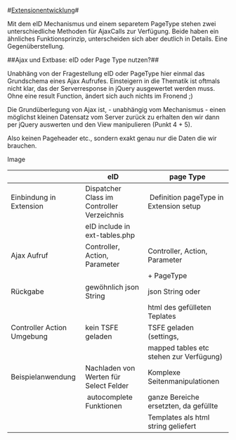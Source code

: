 #[Extensionentwicklung](0100%20Index.markdown)#

Mit dem eID Mechanismus und einem separetem PageType stehen zwei unterschiedliche Methoden für AjaxCalls zur Verfügung. 
Beide haben ein ähnliches Funktionsprinzip, unterscheiden sich aber deutlich in Details. Eine Gegenüberstellung.


##Ajax und Extbase: eID oder Page Type nutzen?##

Unabhäng von der Fragestellung eID oder PageType hier einmal das Grundschema eines Ajax Aufrufes. Einsteigern in die Thematik ist oftmals nicht klar, das der Serverresponse in jQuery ausgewertet werden muss. Ohne eine result Function, ändert sich auch nichts im Fronend ;)

Die Grundüberlegung von Ajax ist, - unabhängig vom Mechanismus - einen möglichst kleinen Datensatz vom Server zurück zu erhalten den wir dann per jQuery auswerten und den View manipulieren (Punkt 4 + 5).

Also keinen Pageheader etc., sondern exakt genau nur die Daten die wir brauchen.

Image

|      | eID | page Type |
|------|-----|-----------|
| Einbindung in Extension | Dispatcher Class im Controller Verzeichnis | Definition pageType in Extension setup |
|                         | eID include in ext-tables.php              |  |
| Ajax Aufruf             | Controller, Action, Parameter              | Controller, Action, Parameter |
|                         |                                            | + PageType                    |
| Rückgabe                | gewöhnlich json String                     | json String oder              |
|                         |                                            | html des gefülleten Teplates  |
| Controller Action Umgebung | kein TSFE geladen                          | TSFE geladen (settings,       |
|                         |                                            | mapped tables etc stehen zur Verfügung) |
| Beispielanwendung       | Nachladen von Werten für Select Felder     | Komplexe Seitenmanipulationen |
|                         | autocomplete Funktionen                    | ganze Bereiche ersetzten, da gefüllte|
|                         |                                            | Templates als html string geliefert|
